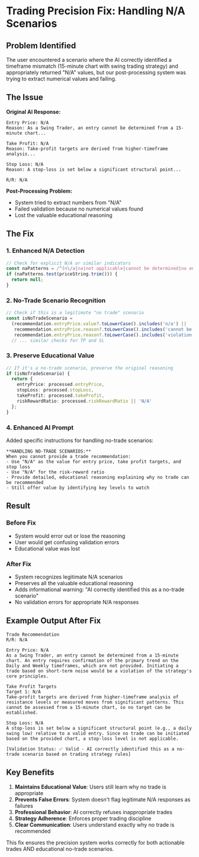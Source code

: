 # Trading Precision Fix: Handling N/A Scenarios

## Problem Identified

The user encountered a scenario where the AI correctly identified a timeframe mismatch (15-minute chart with swing trading strategy) and appropriately returned "N/A" values, but our post-processing system was trying to extract numerical values and failing.

## The Issue

**Original AI Response:**
```
Entry Price: N/A
Reason: As a Swing Trader, an entry cannot be determined from a 15-minute chart...

Take Profit: N/A  
Reason: Take-profit targets are derived from higher-timeframe analysis...

Stop Loss: N/A
Reason: A stop-loss is set below a significant structural point...

R/R: N/A
```

**Post-Processing Problem:**
- System tried to extract numbers from "N/A"
- Failed validation because no numerical values found
- Lost the valuable educational reasoning

## The Fix

### 1. Enhanced N/A Detection
```typescript
// Check for explicit N/A or similar indicators
const naPatterns = /^(n\/a|na|not applicable|cannot be determined|no entry|no target|no stop)$/i;
if (naPatterns.test(priceString.trim())) {
  return null;
}
```

### 2. No-Trade Scenario Recognition
```typescript
// Check if this is a legitimate "no trade" scenario
const isNoTradeScenario = 
  (recommendation.entryPrice.value?.toLowerCase().includes('n/a') || 
   recommendation.entryPrice.reason?.toLowerCase().includes('cannot be determined') ||
   recommendation.entryPrice.reason?.toLowerCase().includes('violation of')) &&
  // ... similar checks for TP and SL
```

### 3. Preserve Educational Value
```typescript
// If it's a no-trade scenario, preserve the original reasoning
if (isNoTradeScenario) {
  return {
    entryPrice: processed.entryPrice,
    stopLoss: processed.stopLoss,
    takeProfit: processed.takeProfit,
    riskRewardRatio: processed.riskRewardRatio || 'N/A'
  };
}
```

### 4. Enhanced AI Prompt
Added specific instructions for handling no-trade scenarios:
```
**HANDLING NO-TRADE SCENARIOS:**
When you cannot provide a trade recommendation:
- Use "N/A" as the value for entry price, take profit targets, and stop loss
- Use "N/A" for the risk-reward ratio  
- Provide detailed, educational reasoning explaining why no trade can be recommended
- Still offer value by identifying key levels to watch
```

## Result

### Before Fix
- System would error out or lose the reasoning
- User would get confusing validation errors
- Educational value was lost

### After Fix
- System recognizes legitimate N/A scenarios
- Preserves all the valuable educational reasoning
- Adds informational warning: "AI correctly identified this as a no-trade scenario"
- No validation errors for appropriate N/A responses

## Example Output After Fix

```
Trade Recommendation
R/R: N/A

Entry Price: N/A
As a Swing Trader, an entry cannot be determined from a 15-minute chart. An entry requires confirmation of the primary trend on the Daily and Weekly timeframes, which are not provided. Initiating a trade based on short-term noise would be a violation of the strategy's core principles.

Take Profit Targets
Target 1: N/A
Take-profit targets are derived from higher-timeframe analysis of resistance levels or measured moves from significant patterns. This cannot be assessed from a 15-minute chart, so no target can be established.

Stop Loss: N/A
A stop-loss is set below a significant structural point (e.g., a daily swing low) relative to a valid entry. Since no trade can be initiated based on the provided chart, a stop-loss level is not applicable.

[Validation Status: ✅ Valid - AI correctly identified this as a no-trade scenario based on trading strategy rules]
```

## Key Benefits

1. **Maintains Educational Value**: Users still learn why no trade is appropriate
2. **Prevents False Errors**: System doesn't flag legitimate N/A responses as failures
3. **Professional Behavior**: AI correctly refuses inappropriate trades
4. **Strategy Adherence**: Enforces proper trading discipline
5. **Clear Communication**: Users understand exactly why no trade is recommended

This fix ensures the precision system works correctly for both actionable trades AND educational no-trade scenarios.